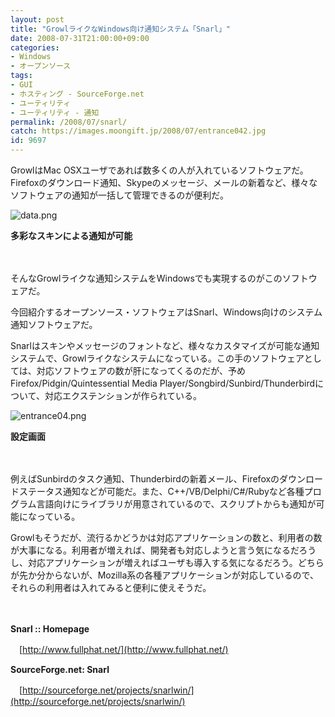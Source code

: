 ```yaml
---
layout: post
title: "GrowlライクなWindows向け通知システム「Snarl」"
date: 2008-07-31T21:00:00+09:00
categories:
- Windows
- オープンソース
tags: 
- GUI
- ホスティング - SourceForge.net
- ユーティリティ
- ユーティリティ - 通知
permalink: /2008/07/snarl/
catch: https://images.moongift.jp/2008/07/entrance042.jpg
id: 9697
---
```

GrowlはMac OSXユーザであれば数多くの人が入れているソフトウェアだ。Firefoxのダウンロード通知、Skypeのメッセージ、メールの新着など、様々なソフトウェアの通知が一括して管理できるのが便利だ。

  

![data.png](https://images.moongift.jp/2008/07/data.jpg)  
  
**多彩なスキンによる通知が可能**

  

　

  

そんなGrowlライクな通知システムをWindowsでも実現するのがこのソフトウェアだ。

  

今回紹介するオープンソース・ソフトウェアはSnarl、Windows向けのシステム通知ソフトウェアだ。

  
  
<!--more-->  

Snarlはスキンやメッセージのフォントなど、様々なカスタマイズが可能な通知システムで、Growlライクなシステムになっている。この手のソフトウェアとしては、対応ソフトウェアの数が肝になってくるのだが、予めFirefox/Pidgin/Quintessential Media Player/Songbird/Sunbird/Thunderbirdについて、対応エクステンションが作られている。

  

![entrance04.png](https://images.moongift.jp/2008/07/entrance042.jpg)  
  
**設定画面**

  

　

  

例えばSunbirdのタスク通知、Thunderbirdの新着メール、Firefoxのダウンロードステータス通知などが可能だ。また、C++/VB/Delphi/C#/Rubyなど各種プログラム言語向けにライブラリが用意されているので、スクリプトからも通知が可能になっている。

  

Growlもそうだが、流行るかどうかは対応アプリケーションの数と、利用者の数が大事になる。利用者が増えれば、開発者も対応しようと言う気になるだろうし、対応アプリケーションが増えればユーザも導入する気になるだろう。どちらが先か分からないが、Mozilla系の各種アプリケーションが対応しているので、それらの利用者は入れてみると便利に使えそうだ。

  

　

  

**Snarl :: Homepage**  
  
　[http://www.fullphat.net/](http://www.fullphat.net/)

  

**SourceForge.net: Snarl**  
  
　[http://sourceforge.net/projects/snarlwin/](http://sourceforge.net/projects/snarlwin/)

  
